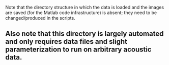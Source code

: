 Note that the directory structure in which the data is loaded and the images are saved (for the Matlab code infrastructure) is absent; they need to be changed/produced in the scripts.

## Also note that this directory is largely automated and only requires data files and slight parameterization to run on arbitrary acoustic data.
